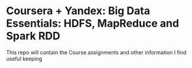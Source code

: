 # Coursera + Yandex: Big Data Essentials: HDFS, MapReduce and Spark RDD
This repo will contain the Course assignments and other information I find useful keeping
